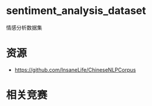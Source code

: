 # sentiment_analysis_dataset
情感分析数据集

# 资源
- https://github.com/InsaneLife/ChineseNLPCorpus

# 相关竞赛
